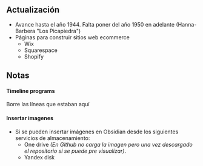 ## Actualización

- Avance hasta el año 1944. Falta poner del año 1950 en adelante (Hanna-Barbera "Los Picapiedra")
- Páginas para construir sitios web ecommerce
	- Wix
	- Squarespace
	- Shopify

## Notas

#### Timeline programs

Borre las líneas que estaban aquí

#### Insertar imagenes
- Si se pueden insertar imágenes en Obsidian desde los siguientes servicios de almacenamiento:
	- One drive _(En Github no carga la imagen pero una vez descargado el repositorio si se puede pre visualizar)_.
	- Yandex disk

